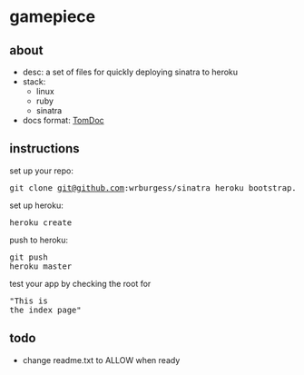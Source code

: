 # gamepiece

## about
* desc: a set of files for quickly deploying sinatra to heroku
* stack: 
    * linux
    * ruby
    * sinatra
* docs format: [TomDoc](http://tomdoc.org/)

## instructions
set up your repo: <pre>git clone git@github.com:wrburgess/sinatra_heroku_bootstrap.git</pre>
set up heroku: <pre>heroku create</pre>
push to heroku: <pre>git push heroku master</pre>
test your app by checking the root for <pre>"This is the index page"</pre>

## todo
* change readme.txt to ALLOW when ready
